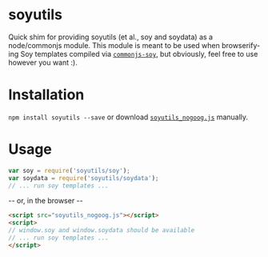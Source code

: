 # soyutils
Quick shim for providing soyutils (et al., soy and soydata) as a node/commonjs module. This module is meant to be used when browserify-ing Soy templates compiled via [`commonjs-soy`](http://github.com/mattpowell/commonjs-soy), but obviously, feel free to use however you want :).

Installation
===
`npm install soyutils --save` or download [`soyutils_nogoog.js`](/mattpowell/soyutils/raw/master/soyutils_nogoog.js) manually.

Usage
===
```js
var soy = require('soyutils/soy');
var soydata = require('soyutils/soydata');
// ... run soy templates ...
```
-- or, in the browser --
```html
<script src="soyutils_nogoog.js"></script>
<script>
// window.soy and window.soydata should be available
// ... run soy templates ...
</script>
```

